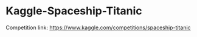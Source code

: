 # Kaggle-Spaceship-Titanic

Competition link: https://www.kaggle.com/competitions/spaceship-titanic
